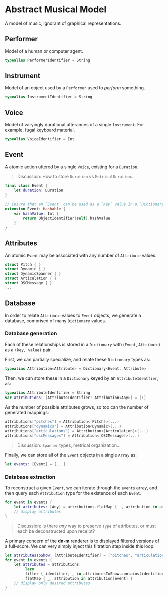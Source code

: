 # Abstract Musical Model

A model of music, ignorant of graphical representations.

## Performer

Model of a human or computer agent.

```Swift
typealias PerformerIdentifier = String
```

## Instrument

Model of an object used by a `Performer` used to _perform_ something.

```Swift
typealias InstrumentIdentifier = String
```

## Voice

Model of varyingly durational utterances of a single `Instrument`. For example, fugal keyboard material.

```Swift
typealias VoiceIdentifier = Int
```

## Event

A atomic action uttered by a single `Voice`, existing for a `Duration`.

> Discussion: How to store `Duration` vs `MetricalDuration`…

```Swift
final class Event { 
    let duration: Duration
}

// Ensure that an `Event` can be used as a `Key` value in a `Dictionary`.
extension Event: Hashable {
    var hashValue: Int {
        return ObjectIdentifier(self).hashValue
    }
}
```

## Attributes

An atomic `Event` may be associated with any number of `Attribute` values. 

```Swift
struct Pitch { }
struct Dynamic { }
struct DynamicSpanner { }
struct Articulation { }
struct OSCMessage { }
...
```

## Database

In order to relate `Attribute` values to `Event` objects, we generate a database, comprised of many `Dictionary` values.

### Database generation

Each of these relationships is stored in a `Dictionary` with (`Event`, `Attribute`) as a `(key, value)` pair. 

First, we can partially specialize, and relate these `Dictionary` types as:

```Swift
typealias Attribution<Attribute> = Dictionary<Event, Attribute>
```

Then, we can store these in a `Dictionary` keyed by an `AttributeIdentfier`, as:

```Swift
typealias AttributeIdentifier = String
var attributions: [AttributeIdentifier: Attribution<Any>] = [:]
```

As the number of possible attributes grows, so too can the number of generated mappings:

```Swift
attributions["pitches"] = Attribution<[Pitch]>(...)
attributions["dynamics"] = Attribution<Dynamic>(...)
attributions["articulations"] = Attribution<[Articulation]>(...)
attributions["oscMessages"] = Attribution<[OSCMessage]>(...)
```

> Discussion: `Spanner` types, metrical organization…

Finally, we can store all of the `Event` objects in a single `Array` as:

```Swift
let events: [Event] = [...]
```

### Database extraction

To reconstruct a given `Event`, we can iterate through the `events` array, and then query each `Attribution` type for the existence of each `Event`.

```Swift
for event in events {
    let attributes: [Any] = attributions.flatMap { _, attribution in attribution[event] }
    // display attributes
}
```

> Discussion: Is there _any_ way to preserve `Type` of attributes, or must each be deconstructed upon receipt?

A primary concern of the **dn-m** renderer is to displayed filtered versions of a full-score. We can very simply inject this filtration step inside this loop:

```Swift
let attributesToShow: [AttributeIdentifier] = ["pitches", "articulations"]
for event in events {
    let attributes = attributions
        .lazy
        .filter { identifier, _ in attributesToShow.contains(identifier) }
        .flatMap { _, attribution in attribution[event] }
    // display only desired attributes
}
```
